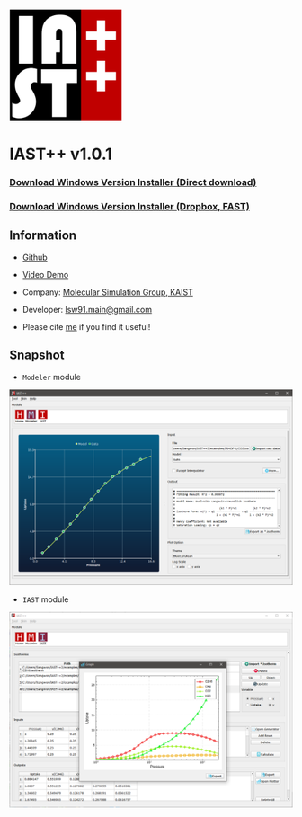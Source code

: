 <img src="images/Logo4.png" width="200">

# IAST++ v1.0.1

### [Download Windows Version Installer (Direct download)](https://github.com/Sangwon91/IASTpp/releases/download/v1.0.1/iastpp_1.0.1_windows_installer.exe)
### [Download Windows Version Installer (Dropbox, FAST)](https://www.dropbox.com/s/u590qrxbr1ho522/iastpp_1.0.1_windows_installer.exe?dl=0)

## Information
* [Github](https://github.com/Sangwon91/IASTpp)
* [Video Demo](https://youtu.be/btTVnobOeWo)
* Company: [Molecular Simulation Group, KAIST](http://molsim.kaist.ac.kr)
* Developer: lsw91.main@gmail.com

* Please cite [me](https://link.springer.com/article/10.1007%2Fs11814-017-0269-9) if you find it useful!

## Snapshot

* `Modeler` module

![](images/snapshot_modeler.png)

* `IAST` module

![](images/snapshot_iast.png)
